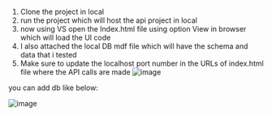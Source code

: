 1. Clone the project in local
2. run the project which will host the api project in local
3. now using VS open the Index.html file using option View in browser which will load the UI code
4. I also attached the local DB mdf file which will have the schema and data that i tested
5. Make sure to update the localhost port number in the URLs of index.html file where the API calls are made
![image](https://github.com/ajayrq/ShoppingPlannerProject/assets/106924275/0618726a-8d30-4014-9a7f-46e330ee675b)

you can add db like below:

![image](https://github.com/ajayrq/ShoppingPlannerProject/assets/106924275/27b759db-16ee-43e0-897e-f4f0415fdee9)
